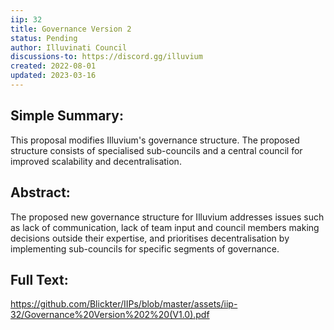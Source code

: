 ```yaml
---
iip: 32
title: Governance Version 2
status: Pending
author: Illuvinati Council
discussions-to: https://discord.gg/illuvium
created: 2022-08-01
updated: 2023-03-16
---
```


## Simple Summary:
This proposal modifies Illuvium's governance structure. The proposed structure consists of specialised sub-councils and a central council for improved scalability and decentralisation.

## Abstract:
The proposed new governance structure for Illuvium addresses issues such as lack of communication, lack of team input and council members making decisions outside their expertise, and prioritises decentralisation by implementing sub-councils for specific segments of governance.


## Full Text:
https://github.com/Blickter/IIPs/blob/master/assets/iip-32/Governance%20Version%202%20(V1.0).pdf
